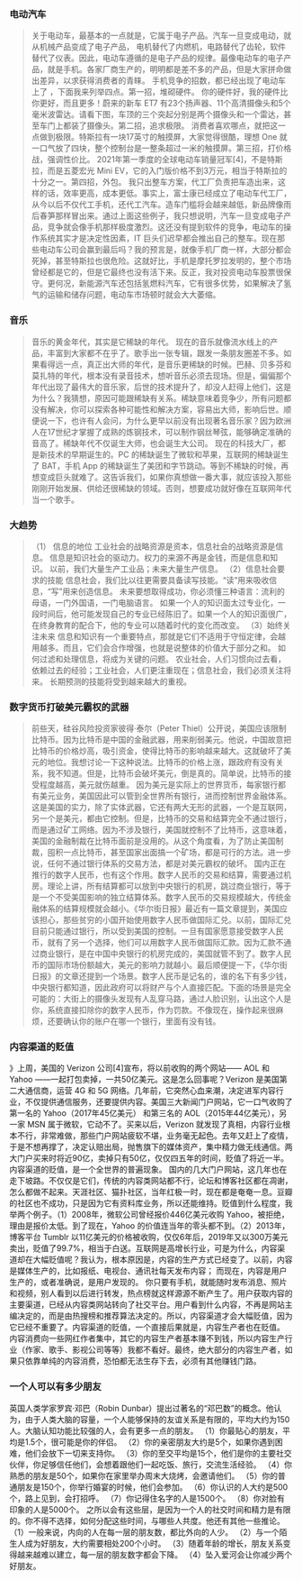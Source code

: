 ### 电动汽车

> 关于电动车，最基本的一点就是，它属于电子产品。汽车一旦变成电动，就从机械产品变成了电子产品， 电机替代了内燃机，电路替代了齿轮，软件替代了仪表。因此，电动车遵循的是电子产品的规律。最像电动车的电子产品，就是手机。各家厂商生产的，明明都是差不多的产品，但是大家拼命做出差异，以求获得消费者的青睐。 手机竞争的招数，都已经出现了电动车上了 ，下面我来列举四点。第一招，堆砌硬件。 你的硬件好，我的硬件比你更好，而且更多！蔚来的新车 ET7 有23个扬声器、11个高清摄像头和5个毫米波雷达。请看下图，车顶的三个突起分别是两个摄像头和一个雷达，甚至车门上都装了摄像头。第二招，追求极限。 消费者喜欢哪点，就把这一点做到极限。特斯拉有一块17英寸的触摸屏，大家觉得很酷，理想 One 就一口气放了四块，整个控制台是一整条超过一米的触摸屏。第三招，打价格战，强调性价比。 2021年第一季度的全球电动车销量冠军[4]，不是特斯拉，而是五菱宏光 Mini EV，它的入门版价格不到3万元，相当于特斯拉的十分之一。第四招，外包。 我只出整车方案，代工厂负责把车造出来，这样的话，效率更高，成本更低。事实上，富士康已经成立了电动车代工厂，从今以后不仅代工手机，还代工汽车。造车门槛将会越来越低，新品牌像雨后春笋那样冒出来。通过上面这些例子，我只想说明，汽车一旦变成电子产品，竞争就会像手机那样极度激烈。这还没有提到软件的竞争，电动车的操作系统其实才是决定性因素，IT 巨头们迟早都会推出自己的整车。现在那些电动车公司会赢到最后吗？我的预言是，就像手机厂商一样，大部分都会死掉，甚至特斯拉也很危险。这就好比，手机是摩托罗拉发明的，整个市场曾经都是它的，但是它最终也没有活下来。反正，我对投资电动车股票很保守。更何况，新能源汽车还包括氢燃料汽车，它有很多优势，如果解决了氢气的运输和储存问题，电动车市场顿时就会大大萎缩。

### 音乐
>音乐的黄金年代，其实是它稀缺的年代。 现在的音乐就像流水线上的产品，丰富到大家都不在乎了。歌手出一张专辑，跟发一条朋友圈差不多。如果看得远一点，真正出大师的年代，是音乐更稀缺的时候。巴赫、贝多芬和莫扎特的年代，根本没有录音技术，想听音乐必须去现场。但是，偏偏那个年代出现了最伟大的音乐家，后世的技术提升了，却没人赶得上他们，这是为什么？我猜想，原因可能跟稀缺有关系。稀缺意味着竞争少，所有问题都没有解决，你可以探索各种可能性和解决方案，容易出大师，影响后世。顺便说一下，也许有人会问，为什么更早以前没有出现著名音乐家？因为欧洲人在17世纪才掌握了成熟的炼钢技术，可以制作钢丝琴弦，能够确定准确的音高了。稀缺年代不仅诞生大师，也会诞生大公司。 现在的科技大厂，都是新技术的早期诞生的。PC 的稀缺诞生了微软和苹果，互联网的稀缺诞生了 BAT，手机 App 的稀缺诞生了美团和字节跳动。等到不稀缺的时候，再想变成巨头就难了。这告诉我们，如果你真想做一番大事，就应该投入那些刚刚开始发展、供给还很稀缺的领域。否则，想要成功就好像在互联网年代当一个歌手。

### 大趋势
>（1） 信息的地位
>工业社会的战略资源是资本，信息社会的战略资源是信息。
>信息是知识社会的驱动力。权力的来源不再是金钱，而是信息和知识。
>以前，我们大量生产工业品；未来大量生产信息。
>（2）信息社会要求的技能
>信息社会，我们比以往更需要具备读写技能。“读”用来吸收信息，“写”用来创造信息。
>未来要想取得成功，你必须懂三种语言：流利的母语，一门外国语，一门电脑语言。
>如果一个人的知识面太过专业化，一段时间后，他可能发现自己的专业已经陈旧了。如果一个人的知识面很广，在终身教育的配合下，他的专业可以随着时代的变化而改变。
>（3）始终关注未来
>信息和知识有一个重要特点，那就是它们不适用于守恒定律，会越用越多。而且，它们会合作增强，也就是说整体的价值大于部分之和。
>如何过滤和处理信息，将成为关键的问题。
>农业社会，人们习惯向过去看，依赖过去的经验；工业社会，人们更注重现在；信息社会，我们必须关注将来。
>长期预测的技能将受到越来越大的重视。


### 数字货币打破美元霸权的武器
>前些天，硅谷风险投资家彼得·泰尔（Peter Thiel）公开说，美国应该限制比特币。因为比特币是中国的金融武器，用来削弱美元。他说，中国故意把比特币的价格炒高，吸引资金，使得比特币的影响越来越大。这就破坏了美元的地位。我想讨论一下这种说法。比特币的价格上涨，跟政府有没有关系，我不知道。但是，比特币会破坏美元，倒是真的。简单说，比特币的接受程度越高，美元就伤越重。 因为美元是实际上的世界货币，每家银行都有美元业务，美国因此可以管到全世界所有银行，进而控制世界金融体系。这是美国的实力，除了实体武器，它还有两大无形的武器，一个是互联网，另一个是美元，都由它控制。但是，比特币的交易和结算完全不通过银行，而是通过矿工网络。因为不涉及银行，美国就控制不了比特币，这意味着，美国的金融制裁在比特币面前是没用的。从这个角度看，为了防止美国制裁，囤积一点比特币，甚至国家出面搞一个矿场，都是可行的方法。进一步说，任何不通过银行体系的交易方法，都是对美元霸权的破坏。 国内正在推行的数字人民币，也有这个作用。数字人民币的交易和结算，需要通过机房。理论上讲，所有结算都可以放到中央银行的机房，跳过商业银行，等于是一个不受美国影响的独立结算体系。数字人民币的交易规模越大，传统金融体系的结算规模就会越小。《华尔街日报》最近有一篇文章提到，美国应该担心，那些贫穷的小国开始使用数字人民币做国际汇兑。以前，国际汇兑目前只能通过银行，所以受到美国的控制。一旦有国家愿意接受数字人民币，就有了另一个选择，他们可以用数字人民币做国际汇款。因为汇款不通过商业银行，是在中国中央银行的机房完成的，美国就管不到了。数字人民币的国际市场份额越大，美元的影响力就越小。最后顺便提一下，《华尔街日报》的文章还提到一个场景。数字人民币是记名的，谁的名下有多少钱，中央银行都知道，因此政府可以将财产与个人直接匹配。下面的场景是完全可能的：大街上的摄像头发现有人乱穿马路，通过人脸识别，认出这个人是你，系统直接扣除你的数字人民币，作为罚款。不像现在，操作起来很麻烦，还要确认你的账户在哪一个银行，里面有没有钱。


### 内容渠道的贬值
》上周，美国的 Verizon 公司[4]宣布，将以前收购的两个网站—— AOL 和 Yahoo ——一起打包卖掉，一共50亿美元。这是怎么回事呢？Verizon 是美国第二大通信商，运营 4G 和 5G 网络。几年前，它突然心血来潮，决定进军内容行业，不仅提供通信服务，还要提供内容。美国三大新闻门户网站，它一口气收购了第一名的 Yahoo（2017年45亿美元） 和第三名的 AOL（2015年44亿美元），另一家 MSN 属于微软，它动不了。买来以后，Verizon 就发现了真相，内容行业根本不行，非常难做，那些门户网站疲软不堪，业务毫无起色。去年又赶上了疫情，于是不想再撑了，决定认赔出局，抛售旗下的媒体资产，集中精力做无线通信。两大门户买来时将近90亿，卖掉只有50亿，仅仅四五年的时间，贬值了将近一半。内容渠道的贬值，是一个全世界的普遍现象。 国内的几大门户网站，这几年也在走下坡路。不仅仅是它们，传统的内容类网站都不行，论坛和博客社区都在凋谢，怎么都做不起来。天涯社区、猫扑社区，当年红极一时，现在都是奄奄一息。豆瓣的社区也不成功，只是因为它有资料库业务，所以还能维持。贬值到什么程度，我举两个例子。（1）2008年，微软公司曾经报价446亿美元收购 Yahoo，被拒绝，理由是报价太低。到了现在，Yahoo 的价值连当年的零头都不到。（2）2013年，博客平台 Tumblr 以11亿美元的价格被收购，仅仅6年后，2019年又以300万美元卖出，贬值了99.7%，相当于白送。互联网是高增长行业，可是为什么，内容渠道却在大幅贬值呢？我认为，根本原因是，内容的生产方式已经变了。以前，内容是媒体生产的，比如报纸、电视台、通讯社每天发布内容； 而现在，内容是用户生产的，或者准确说，是用户发现的。 你只要有手机，就能随时发布消息、照片和视频，别人看到以后进行转发，热点榜就这样源源不断产生了。用户获取内容的主要渠道，已经从内容类网站转向了社交平台。用户看到什么内容，不再是网站主编决定的，而是由热搜榜和推荐算法决定的。所以，内容渠道才会大幅贬值，因为它已经不重要了。内容渠道的贬值，一个直接后果就是，内容生产者也在贬值。 内容消费向一些网红作者集中，其它的内容生产者基本赚不到钱，所以内容生产行业（作家、歌手、影视公司等等）我都不看好。最终，绝大部分的内容生产者，如果只依靠单纯的内容消费，恐怕都无法生存下去，必须有其他赚钱门路。


### 一个人可以有多少朋友
英国人类学家罗宾·邓巴（Robin Dunbar）提出过著名的“邓巴数”的概念。他认为，由于人类大脑的容量，一个人能够保持的友谊关系是有限的，平均大约为150人。大脑认知功能比较强的人，会有更多一点的朋友。
（1）你最贴心的朋友，平均是1.5个，很可能是你的伴侣。
（2）你的亲密朋友大约是5个，如果你遇到困难，他们会放下一切来支持你。
（3）你的至交平均是15个，他们是你的主要社交伙伴，你足够信任他们，会想着跟他们一起吃饭、旅行，交流生活经验。
（4）你熟悉的朋友是50个，如果你在家里举办周末大烧烤，会邀请他们。
（5）你的普通朋友是150个，你举行婚宴的时候，他们会参加。
（6）你认识的人大约是500个，路上见到，会打招呼。
（7）你记得住名字的人是1500个。
（8）你对脸有印象的人是5000个。
之所以会有这些层，是因为一个人的社交时间和精力是有限的。你不得不选择，如何分配这些时间，与哪些人共度。他还有其他一些推论。
（1）一般来说，内向的人在每一层的朋友数，都比外向的人少。
（2）与一个陌生人成为好朋友，大约需要相处200个小时。
（3）随着年龄的增长，朋友关系变得越来越难以建立，每一层的朋友数字都会下降。
（4）坠入爱河会让你减少两个好朋友。


